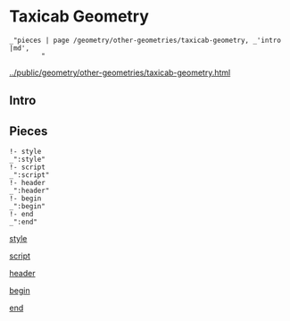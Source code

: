 # Taxicab Geometry

    _"pieces | page /geometry/other-geometries/taxicab-geometry, _'intro |md',
            "

[../public/geometry/other-geometries/taxicab-geometry.html](# "save:")


## Intro

## Pieces

    !- style
    _":style"
    !- script
    _":script"
    !- header
    _":header"
    !- begin
    _":begin"
    !- end
    _":end"

[style]() 

[script]()

[header]()

[begin]()

[end]()

